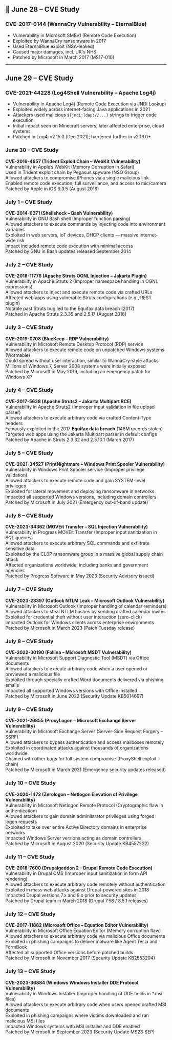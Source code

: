 ## 📅 June 28 – CVE Study

### CVE-2017-0144 (WannaCry Vulnerability – EternalBlue)
- Vulnerability in Microsoft SMBv1 (Remote Code Execution)
- Exploited by WannaCry ransomware in 2017
- Used EternalBlue exploit (NSA-leaked)
- Caused major damages, incl. UK's NHS
- Patched by Microsoft in March 2017 (MS17-010)

---

## June 29 – CVE Study  

### CVE-2021-44228 (Log4Shell Vulnerability – Apache Log4j)
- Vulnerability in Apache Log4j (Remote Code Execution via JNDI Lookup)  
- Exploited widely across internet-facing Java applications in 2021  
- Attackers used malicious `${jndi:ldap://...}` strings to trigger code execution  
- Initial impact seen on Minecraft servers; later affected enterprise, cloud systems  
- Patched in Log4j v2.15.0 (Dec 2021); hardened further in v2.16.0+


### June 30 – CVE Study  
**CVE-2016-4657 (Trident Exploit Chain – WebKit Vulnerability)**  
Vulnerability in Apple’s WebKit (Memory Corruption in Safari)  
Used in Trident exploit chain by Pegasus spyware (NSO Group)  
Allowed attackers to compromise iPhones via a single malicious link  
Enabled remote code execution, full surveillance, and access to mic/camera  
Patched by Apple in iOS 9.3.5 (August 2016)


### July 1 – CVE Study  
**CVE-2014-6271 (Shellshock – Bash Vulnerability)**  
Vulnerability in GNU Bash shell (Improper function parsing)  
Allowed attackers to execute commands by injecting code into environment variables  
Exploited in web servers, IoT devices, DHCP clients — massive internet-wide risk  
Impact included remote code execution with minimal access  
Patched by GNU in Bash updates released September 2014


### July 2 – CVE Study  
**CVE-2018-11776 (Apache Struts OGNL Injection – Jakarta Plugin)**  
Vulnerability in Apache Struts 2 (Improper namespace handling in OGNL expressions)  
Allowed attackers to inject and execute remote code via crafted URLs  
Affected web apps using vulnerable Struts configurations (e.g., REST plugin)  
Notable past Struts bug led to the Equifax data breach (2017)  
Patched in Apache Struts 2.3.35 and 2.5.17 (August 2018)


### July 3 – CVE Study  
**CVE-2019-0708 (BlueKeep – RDP Vulnerability)**  
Vulnerability in Microsoft Remote Desktop Protocol (RDP) service  
Allowed attackers to execute remote code on unpatched Windows systems (Wormable)  
Could spread without user interaction, similar to WannaCry-style attacks  
Millions of Windows 7, Server 2008 systems were initially exposed  
Patched by Microsoft in May 2019, including an emergency patch for Windows XP

### July 4 – CVE Study  
**CVE-2017-5638 (Apache Struts2 – Jakarta Multipart RCE)**  
Vulnerability in Apache Struts2 (Improper input validation in file upload parser)  
Allowed attackers to execute arbitrary code via crafted Content-Type headers  
Famously exploited in the 2017 **Equifax data breach** (148M records stolen)  
Targeted web apps using the Jakarta Multipart parser in default configs  
Patched by Apache in Struts 2.3.32 and 2.5.10.1 (March 2017)


### July 5 – CVE Study  
**CVE-2021-34527 (PrintNightmare – Windows Print Spooler Vulnerability)**  
Vulnerability in Windows Print Spooler service (Improper privilege validation)  
Allowed attackers to execute remote code and gain SYSTEM-level privileges  
Exploited for lateral movement and deploying ransomware in networks  
Impacted all supported Windows versions, including domain controllers  
Patched by Microsoft in July 2021 (Emergency out-of-band update)


### July 6 – CVE Study  
**CVE-2023-34362 (MOVEit Transfer – SQL Injection Vulnerability)**  
Vulnerability in Progress MOVEit Transfer (Improper input sanitization in SQL queries)  
Allowed attackers to execute arbitrary SQL commands and exfiltrate sensitive data  
Exploited by the CL0P ransomware group in a massive global supply chain attack  
Affected organizations worldwide, including banks and government agencies  
Patched by Progress Software in May 2023 (Security Advisory issued)

### July 7 – CVE Study  
**CVE-2023-23397 (Outlook NTLM Leak – Microsoft Outlook Vulnerability)**  
Vulnerability in Microsoft Outlook (Improper handling of calendar reminders)  
Allowed attackers to steal NTLM hashes by sending crafted calendar invites  
Exploited for credential theft without user interaction (zero-click)  
Impacted Outlook for Windows clients across enterprise environments  
Patched by Microsoft in March 2023 (Patch Tuesday release)

### July 8 – CVE Study  
**CVE-2022-30190 (Follina – Microsoft MSDT Vulnerability)**  
Vulnerability in Microsoft Support Diagnostic Tool (MSDT) via Office documents  
Allowed attackers to execute arbitrary code when a user opened or previewed a malicious file  
Exploited through specially crafted Word documents delivered via phishing emails  
Impacted all supported Windows versions with Office installed  
Patched by Microsoft in June 2022 (Security Update KB5014697)

### July 9 – CVE Study  
**CVE-2021-26855 (ProxyLogon – Microsoft Exchange Server Vulnerability)**  
Vulnerability in Microsoft Exchange Server (Server-Side Request Forgery – SSRF)  
Allowed attackers to bypass authentication and access mailboxes remotely  
Exploited in coordinated attacks against thousands of organizations worldwide  
Chained with other bugs for full system compromise (ProxyShell exploit chain)  
Patched by Microsoft in March 2021 (Emergency security updates released)

### July 10 – CVE Study  
**CVE-2020-1472 (Zerologon – Netlogon Elevation of Privilege Vulnerability)**  
Vulnerability in Microsoft Netlogon Remote Protocol (Cryptographic flaw in authentication)  
Allowed attackers to gain domain administrator privileges using forged logon requests  
Exploited to take over entire Active Directory domains in enterprise networks  
Impacted Windows Server versions acting as domain controllers  
Patched by Microsoft in August 2020 (Security Update KB4557222)

### July 11 – CVE Study  
**CVE-2018-7600 (Drupalgeddon 2 – Drupal Remote Code Execution)**  
Vulnerability in Drupal CMS (Improper input sanitization in form API rendering)  
Allowed attackers to execute arbitrary code remotely without authentication  
Exploited in mass web attacks against Drupal-powered sites in 2018  
Impacted Drupal versions 7.x and 8.x prior to security updates  
Patched by Drupal team in March 2018 (Drupal 7.58 / 8.5.1 releases)

### July 12 – CVE Study  
**CVE-2017-11882 (Microsoft Office – Equation Editor Vulnerability)**  
Vulnerability in Microsoft Office Equation Editor (Memory corruption flaw)  
Allowed attackers to execute arbitrary code via malicious Office documents  
Exploited in phishing campaigns to deliver malware like Agent Tesla and FormBook  
Affected all supported Office versions before patched builds  
Patched by Microsoft in November 2017 (Security Update KB2553204)


### July 13 – CVE Study  
**CVE-2023-36884 (Windows Windows Installer DDE Protocol Vulnerability)**  
Vulnerability in Windows Installer (Improper handling of DDE fields in *.msi files)  
Allowed attackers to execute arbitrary code when users opened crafted MSI documents  
Exploited in phishing campaigns where victims downloaded and ran malicious MSI files  
Impacted Windows systems with MSI installer and DDE enabled  
Patched by Microsoft in September 2023 (Security Update MS23‑SEP)
